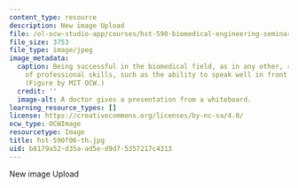 ```yaml
---
content_type: resource
description: New image Upload
file: /ol-ocw-studio-app/courses/hst-590-biomedical-engineering-seminar-series-developing-professional-skills-fall-2006/b8179a52d35aad5ed9d75357217c4313_hst-590f06-th.jpg
file_size: 3753
file_type: image/jpeg
image_metadata:
  caption: Being successful in the biomedical field, as in any other, requires a variety
    of professional skills, such as the ability to speak well in front of an audience.
    (Figure by MIT OCW.)
  credit: ''
  image-alt: A doctor gives a presentation from a whiteboard.
learning_resource_types: []
license: https://creativecommons.org/licenses/by-nc-sa/4.0/
ocw_type: OCWImage
resourcetype: Image
title: hst-590f06-th.jpg
uid: b8179a52-d35a-ad5e-d9d7-5357217c4313
---
```

New image Upload
